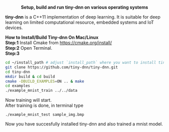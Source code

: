 <p align="center"><b>Setup, build and run tiny-dnn on various operating systems</b><p align="center">

<b>tiny-dnn</b> is a C++11 implementation of deep learning. It is suitable for deep learning on limited computational resource, embedded systems and IoT devices.


<b>How to Install/Build Tiny-dnn On Mac/Linux</b>  
<b>Step:1</b> Install Cmake from https://cmake.org/install/  
<b>Step:2</b> Open Terminal.  
<b>Step:3</b>
```bash
cd ~/install_path # adjust `install_path` where you want to install tiny-dnn
git clone https://github.com/tiny-dnn/tiny-dnn.git  
cd tiny-dnn  
mkdir build & cd build   
cmake -DBUILD_EXAMPLES=ON .. & make  
cd examples   
./example_mnist_train ../../data  
```
Now training will start.  
After training is done, in terminal type  
```
./example_mnist_test sample_img.bmp   
```
Now you have succesfully installed tiny-dnn and also trained a mnist model.  



